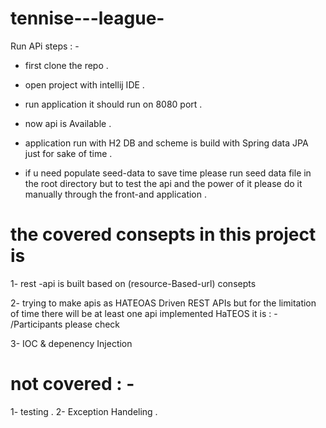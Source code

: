 
# tennise---league-

Run APi steps : - 

- first clone the repo . 

- open project with intellij IDE .

- run application it should run on 8080 port . 

- now api is Available . 

- application run with H2 DB  and scheme is build with Spring data JPA just for sake of time .

- if u need populate  seed-data to save time please run seed data file in the root directory but to test the api and the power of it please do it manually through the front-and application .

# the covered consepts in this project is 
 
  1- rest -api is built based on (resource-Based-url) consepts 

  2- trying to make apis as HATEOAS Driven REST APIs but for the limitation of time there will be at least one api implemented HaTEOS it is : - /Participants please check 
 
  3- IOC & depenency Injection 
  
# not covered  : - 

 1- testing . 
 2- Exception Handeling .       